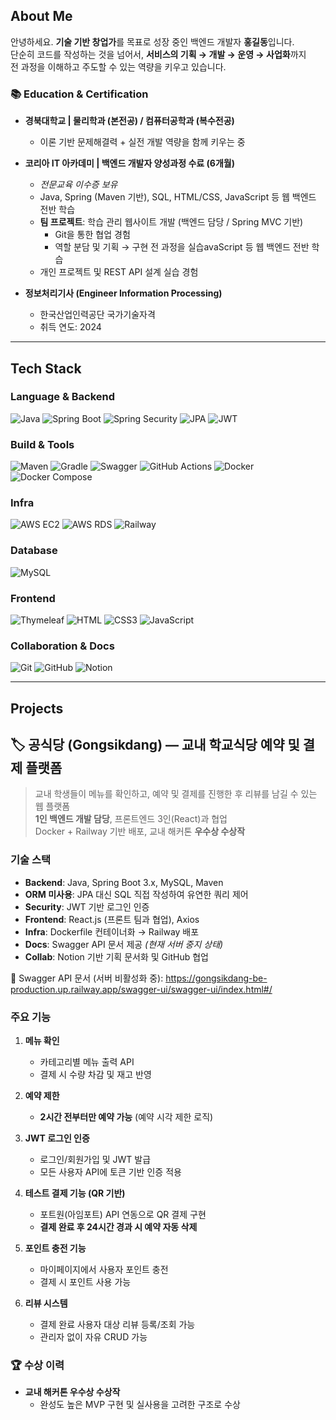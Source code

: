## About Me

안녕하세요. **기술 기반 창업가**를 목표로 성장 중인 백엔드 개발자 **홍길동**입니다.  
단순히 코드를 작성하는 것을 넘어서, **서비스의 기획 → 개발 → 운영 → 사업화**까지  
전 과정을 이해하고 주도할 수 있는 역량을 키우고 있습니다.

### 📚 Education & Certification

- **경북대학교 | 물리학과 (본전공) / 컴퓨터공학과 (복수전공)**
  - 이론 기반 문제해결력 + 실전 개발 역량을 함께 키우는 중

- **코리아 IT 아카데미 | 백엔드 개발자 양성과정 수료 (6개월)**
  - *전문교육 이수증 보유*
  - Java, Spring (Maven 기반), SQL, HTML/CSS, JavaScript 등 웹 백엔드 전반 학습
  - **팀 프로젝트**: 학습 관리 웹사이트 개발 (백엔드 담당 / Spring MVC 기반)
    - Git을 통한 협업 경험
    - 역할 분담 및 기획 → 구현 전 과정을 실습avaScript 등 웹 백엔드 전반 학습
  - 개인 프로젝트 및 REST API 설계 실습 경험

- **정보처리기사 (Engineer Information Processing)**
  - 한국산업인력공단 국가기술자격
  - 취득 연도: 2024

---

## Tech Stack

### Language & Backend
![Java](https://img.shields.io/badge/Java-007396?style=flat&logo=OpenJDK&logoColor=white)
![Spring Boot](https://img.shields.io/badge/Spring_Boot-6DB33F?style=flat&logo=spring-boot&logoColor=white)
![Spring Security](https://img.shields.io/badge/Spring_Security-6DB33F?style=flat&logo=spring-security&logoColor=white)
![JPA](https://img.shields.io/badge/JPA-59666C?style=flat)
![JWT](https://img.shields.io/badge/JWT-000000?style=flat&logo=jsonwebtokens&logoColor=white)

### Build & Tools
![Maven](https://img.shields.io/badge/Maven-C71A36?style=flat&logo=apachemaven&logoColor=white)
![Gradle](https://img.shields.io/badge/Gradle-02303A?style=flat&logo=gradle&logoColor=white)
![Swagger](https://img.shields.io/badge/Swagger-85EA2D?style=flat&logo=swagger&logoColor=black)
![GitHub Actions](https://img.shields.io/badge/GitHub_Actions-2088FF?style=flat&logo=githubactions&logoColor=white)
![Docker](https://img.shields.io/badge/Docker-2496ED?style=flat&logo=docker&logoColor=white)
![Docker Compose](https://img.shields.io/badge/Docker_Compose-1488C6?style=flat&logo=docker&logoColor=white)

### Infra
![AWS EC2](https://img.shields.io/badge/AWS_EC2-FF9900?style=flat&logo=amazon-ec2&logoColor=white)
![AWS RDS](https://img.shields.io/badge/AWS_RDS-527FFF?style=flat&logo=amazonrds&logoColor=white)
![Railway](https://img.shields.io/badge/Railway-0B0D0E?style=flat&logo=railway&logoColor=white)

### Database
![MySQL](https://img.shields.io/badge/MySQL-4479A1?style=flat&logo=mysql&logoColor=white)

### Frontend
![Thymeleaf](https://img.shields.io/badge/Thymeleaf-005F0F?style=flat&logo=thymeleaf&logoColor=white)
![HTML](https://img.shields.io/badge/HTML5-E34F26?style=flat&logo=html5&logoColor=white)
![CSS3](https://img.shields.io/badge/CSS3-1572B6?style=flat&logo=css3&logoColor=white)
![JavaScript](https://img.shields.io/badge/JavaScript-F7DF1E?style=flat&logo=javascript&logoColor=black)

### Collaboration & Docs
![Git](https://img.shields.io/badge/Git-F05032?style=flat&logo=git&logoColor=white)
![GitHub](https://img.shields.io/badge/GitHub-181717?style=flat&logo=github&logoColor=white)
![Notion](https://img.shields.io/badge/Notion-000000?style=flat&logo=notion&logoColor=white)

---

## Projects

## 🏷 공식당 (Gongsikdang) — 교내 학교식당 예약 및 결제 플랫폼
> 교내 학생들이 메뉴를 확인하고, 예약 및 결제를 진행한 후 리뷰를 남길 수 있는 웹 플랫폼  
> **1인 백엔드 개발 담당**, 프론트엔드 3인(React)과 협업  
> Docker + Railway 기반 배포, 교내 해커톤 **우수상 수상작**

### 기술 스택
- **Backend**: Java, Spring Boot 3.x, MySQL, Maven
- **ORM 미사용**: JPA 대신 SQL 직접 작성하여 유연한 쿼리 제어
- **Security**: JWT 기반 로그인 인증
- **Frontend**: React.js (프론트 팀과 협업), Axios
- **Infra**: Dockerfile 컨테이너화 → Railway 배포
- **Docs**: Swagger API 문서 제공 *(현재 서버 중지 상태)*
- **Collab**: Notion 기반 기획 문서화 및 GitHub 협업

📎 Swagger API 문서 (서버 비활성화 중): https://gongsikdang-be-production.up.railway.app/swagger-ui/swagger-ui/index.html#/

### 주요 기능
1. **메뉴 확인**
   - 카테고리별 메뉴 출력 API
   - 결제 시 수량 차감 및 재고 반영

2. **예약 제한**
   - **2시간 전부터만 예약 가능** (예약 시각 제한 로직)

3. **JWT 로그인 인증**
   - 로그인/회원가입 및 JWT 발급
   - 모든 사용자 API에 토큰 기반 인증 적용

4. **테스트 결제 기능 (QR 기반)**
   - 포트원(아임포트) API 연동으로 QR 결제 구현
   - **결제 완료 후 24시간 경과 시 예약 자동 삭제**

5. **포인트 충전 기능**
   - 마이페이지에서 사용자 포인트 충전
   - 결제 시 포인트 사용 가능

6. **리뷰 시스템**
   - 결제 완료 사용자 대상 리뷰 등록/조회 가능
   - 관리자 없이 자유 CRUD 가능

### 🏆 수상 이력
- **교내 해커톤 우수상 수상작**
  - 완성도 높은 MVP 구현 및 실사용을 고려한 구조로 수상


